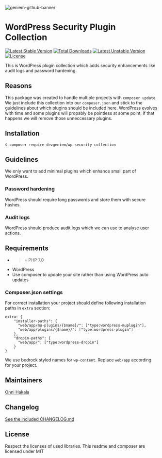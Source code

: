 ![geniem-github-banner](https://cloud.githubusercontent.com/assets/5691777/14319886/9ae46166-fc1b-11e5-9630-d60aa3dc4f9e.png)
# WordPress Security Plugin Collection
[![Latest Stable Version](https://poser.pugx.org/devgeniem/wp-security-collection/v/stable)](https://packagist.org/packages/devgeniem/wp-security-collection) [![Total Downloads](https://poser.pugx.org/devgeniem/wp-security-collection/downloads)](https://packagist.org/packages/devgeniem/wp-security-collection) [![Latest Unstable Version](https://poser.pugx.org/devgeniem/wp-security-collection/v/unstable)](https://packagist.org/packages/devgeniem/wp-security-collection) [![License](https://poser.pugx.org/devgeniem/wp-security-collection/license)](https://packagist.org/packages/devgeniem/wp-security-collection)

This is WordPress plugin collection which adds security enhancements like audit logs and password hardening.

## Reasons
This package was created to handle multiple projects with `composer update`. We just include this collection into our `composer.json` and stick to the guidelines about which plugins should be included here. WordPress evolves with time and some plugins will propably be pointless at some point, if that happens we will remove those unneccessary plugins.

## Installation
```
$ composer require devgeniem/wp-security-collection
```

## Guidelines
We only want to add minimal plugins which enhance small part of WordPress.

### Password hardening
WordPress should require long passwords and store them with secure hashes.

### Audit logs
WordPress should produce audit logs which we can use to analyse user actions.

## Requirements
* >= PHP 7.0
* WordPress
* Use composer to update your site rather than using WordPress auto updates

### Composer.json settings
For correct installation your project should define following installation paths in `extra` section:
```
extra: {
    "installer-paths": {
      "web/app/mu-plugins/{$name}/": ["type:wordpress-muplugin"],
      "web/app/plugins/{$name}/": ["type:wordpress-plugin"]
    },
    "dropin-paths": {
      "web/app/": ["type:wordpress-dropin"]
    }
}
```

We use bedrock styled names for `wp-content`. Replace `web/app` according for your project.

## Maintainers
[Onni Hakala](https://github.com/onnimonni)

## Changelog
[See the included CHANGELOG.md](CHANGELOG.md)

## License
Respect the licenses of used libraries. This readme and composer are licensed under MIT
